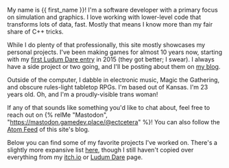 My name is {{ first_name }}!
I'm a software developer with a primary focus on simulation and graphics.
I love working with lower-level code that transforms lots of data, fast.
Mostly that means I know more than my fair share of C++ tricks.

While I do plenty of that professionally, this site mostly showcases my personal projects.
I've been making games for almost 10 years now, starting with my [first Ludum Dare entry](/projects/ld32-golden-spork/) in 2015 (they got better; I swear).
I always have a side project or two going, and I'll be posting about them on [my blog](/blog).

Outside of the computer, I dabble in electronic music, Magic the Gathering, and obscure rules-light tabletop RPGs.
I'm based out of Kansas.
I'm 23 years old.
Oh, and I'm a proudly-visible trans woman!

If any of that sounds like something you'd like to chat about, feel free to reach out on {% relMe "Mastodon", "https://mastodon.gamedev.place/@ectcetera" %}!
You can also follow the [Atom Feed](/blog/atom.xml) of this site's blog.

Below you can find some of my favorite projects I've worked on.
There's a slightly more expansive list [here](/projects), though I still haven't copied over everything from my [itch.io](https://ect.itch.io/) or [Ludum Dare](https://ldjam.com/users/ectucker1/games/) page.
